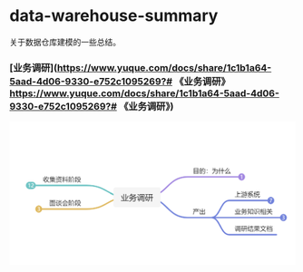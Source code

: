 # data-warehouse-summary

关于数据仓库建模的一些总结。

### [业务调研](https://www.yuque.com/docs/share/1c1b1a64-5aad-4d06-9330-e752c1095269?# 《业务调研》https://www.yuque.com/docs/share/1c1b1a64-5aad-4d06-9330-e752c1095269?# 《业务调研》)

![1645283013763.png](image/README/1645283013763.png)
